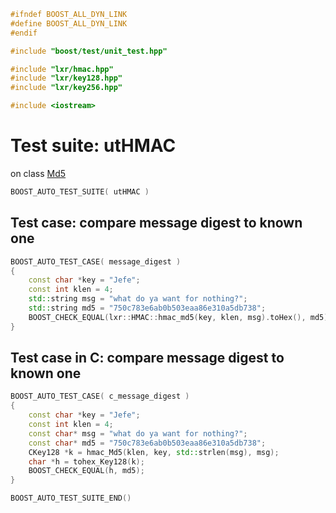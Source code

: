 ```cpp
#ifndef BOOST_ALL_DYN_LINK
#define BOOST_ALL_DYN_LINK
#endif

#include "boost/test/unit_test.hpp"

#include "lxr/hmac.hpp"
#include "lxr/key128.hpp"
#include "lxr/key256.hpp"

#include <iostream>
````

# Test suite: utHMAC

on class [Md5](../src/hmac.hpp.md)

```cpp
BOOST_AUTO_TEST_SUITE( utHMAC )
```

## Test case: compare message digest to known one
```cpp
BOOST_AUTO_TEST_CASE( message_digest )
{
    const char *key = "Jefe";
    const int klen = 4;
	std::string msg = "what do ya want for nothing?";
	std::string md5 = "750c783e6ab0b503eaa86e310a5db738";
	BOOST_CHECK_EQUAL(lxr::HMAC::hmac_md5(key, klen, msg).toHex(), md5);
}
```

## Test case in C: compare message digest to known one
```cpp
BOOST_AUTO_TEST_CASE( c_message_digest )
{
    const char *key = "Jefe";
    const int klen = 4;
	const char* msg = "what do ya want for nothing?";
	const char* md5 = "750c783e6ab0b503eaa86e310a5db738";
	CKey128 *k = hmac_Md5(klen, key, std::strlen(msg), msg);
	char *h = tohex_Key128(k);
	BOOST_CHECK_EQUAL(h, md5);
}
```

```cpp
BOOST_AUTO_TEST_SUITE_END()
```
